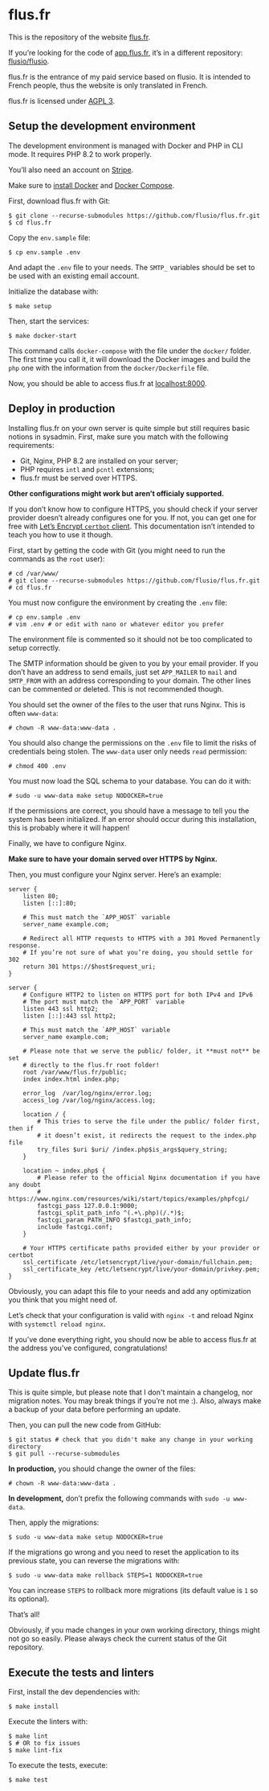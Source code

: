 # flus.fr

This is the repository of the website [flus.fr](https://flus.fr).

If you’re looking for the code of [app.flus.fr](https://app.flus.fr), it’s in a
different repository: [flusio/flusio](https://github.com/flusio/flusio).

flus.fr is the entrance of my paid service based on flusio. It is intended to
French people, thus the website is only translated in French.

flus.fr is licensed under [AGPL 3](https://github.com/flusio/flus.fr/blob/main/LICENSE.txt).

## Setup the development environment

The development environment is managed with Docker and PHP in CLI mode. It
requires PHP 8.2 to work properly.

You’ll also need an account on [Stripe](https://stripe.com/).

Make sure to [install Docker](https://docs.docker.com/get-docker/) and
[Docker Compose](https://docs.docker.com/compose/install/).

First, download flus.fr with Git:

```console
$ git clone --recurse-submodules https://github.com/flusio/flus.fr.git
$ cd flus.fr
```

Copy the `env.sample` file:

```console
$ cp env.sample .env
```

And adapt the `.env` file to your needs. The `SMTP_` variables should be set to
be used with an existing email account.

Initialize the database with:

```console
$ make setup
```

Then, start the services:

```console
$ make docker-start
```

This command calls `docker-compose` with the file under the `docker/` folder.
The first time you call it, it will download the Docker images and build the
`php` one with the information from the `docker/Dockerfile` file.

Now, you should be able to access flus.fr at [localhost:8000](http://localhost:8000).

## Deploy in production

Installing flus.fr on your own server is quite simple but still requires basic
notions in sysadmin. First, make sure you match with the following
requirements:

- Git, Nginx, PHP 8.2 are installed on your server;
- PHP requires `intl` and `pcntl` extensions;
- flus.fr must be served over <abbr>HTTPS</abbr>.

**Other configurations might work but aren’t officialy supported.**

If you don’t know how to configure HTTPS, you should check if your server
provider doesn’t already configures one for you. If not, you can get one for
free with [Let’s Encrypt `certbot` client](https://certbot.eff.org/). This
documentation isn’t intended to teach you how to use it though.

First, start by getting the code with Git (you might need to run the commands
as the `root` user):

```console
# cd /var/www/
# git clone --recurse-submodules https://github.com/flusio/flus.fr.git
# cd flus.fr
```

You must now configure the environment by creating the `.env` file:

```console
# cp env.sample .env
# vim .env # or edit with nano or whatever editor you prefer
```

The environment file is commented so it should not be too complicated to setup
correctly.

The SMTP information should be given to you by your email provider. If you
don’t have an address to send emails, just set `APP_MAILER` to `mail` and
`SMTP_FROM` with an address corresponding to your domain. The other lines can
be commented or deleted. This is not recommended though.

You should set the owner of the files to the user that runs Nginx. This is
often `www-data`:

```console
# chown -R www-data:www-data .
```

You should also change the permissions on the `.env` file to limit the risks of
credentials being stolen. The `www-data` user only needs `read` permission:

```console
# chmod 400 .env
```

You must now load the SQL schema to your database. You can do it with:

```console
# sudo -u www-data make setup NODOCKER=true
```

If the permissions are correct, you should have a message to tell you the
system has been initialized. If an error should occur during this installation,
this is probably where it will happen!

Finally, we have to configure Nginx.

**Make sure to have your domain served over HTTPS by Nginx.**

Then, you must configure your Nginx server. Here’s an example:

```nginx
server {
    listen 80;
    listen [::]:80;

    # This must match the `APP_HOST` variable
    server_name example.com;

    # Redirect all HTTP requests to HTTPS with a 301 Moved Permanently response.
    # If you’re not sure of what you’re doing, you should settle for 302
    return 301 https://$host$request_uri;
}

server {
    # Configure HTTP2 to listen on HTTPS port for both IPv4 and IPv6
    # The port must match the `APP_PORT` variable
    listen 443 ssl http2;
    listen [::]:443 ssl http2;

    # This must match the `APP_HOST` variable
    server_name example.com;

    # Please note that we serve the public/ folder, it **must not** be set
    # directly to the flus.fr root folder!
    root /var/www/flus.fr/public;
    index index.html index.php;

    error_log  /var/log/nginx/error.log;
    access_log /var/log/nginx/access.log;

    location / {
        # This tries to serve the file under the public/ folder first, then if
        # it doesn’t exist, it redirects the request to the index.php file
        try_files $uri $uri/ /index.php$is_args$query_string;
    }

    location ~ index.php$ {
        # Please refer to the official Nginx documentation if you have any doubt
        # https://www.nginx.com/resources/wiki/start/topics/examples/phpfcgi/
        fastcgi_pass 127.0.0.1:9000;
        fastcgi_split_path_info ^(.+\.php)(/.*)$;
        fastcgi_param PATH_INFO $fastcgi_path_info;
        include fastcgi.conf;
    }

    # Your HTTPS certificate paths provided either by your provider or certbot
    ssl_certificate /etc/letsencrypt/live/your-domain/fullchain.pem;
    ssl_certificate_key /etc/letsencrypt/live/your-domain/privkey.pem;
}
```

Obviously, you can adapt this file to your needs and add any optimization you
think that you might need of.

Let’s check that your configuration is valid with `nginx -t` and reload Nginx
with `systemctl reload nginx`.

If you’ve done everything right, you should now be able to access flus.fr at
the address you’ve configured, congratulations!

## Update flus.fr

This is quite simple, but please note that I don't maintain a changelog, nor
migration notes. You may break things if you’re not me :). Also, always make a
backup of your data before performing an update.

Then, you can pull the new code from GitHub:

```console
$ git status # check that you didn't make any change in your working directory
$ git pull --recurse-submodules
```

**In production,** you should change the owner of the files:

```console
# chown -R www-data:www-data .
```

**In development,** don’t prefix the following commands with `sudo -u www-data`.

Then, apply the migrations:

```console
$ sudo -u www-data make setup NODOCKER=true
```

If the migrations go wrong and you need to reset the application to
its previous state, you can reverse the migrations with:

```console
$ sudo -u www-data make rollback STEPS=1 NODOCKER=true
```

You can increase `STEPS` to rollback more migrations (its default value is `1`
so its optional).

That’s all!

Obviously, if you made changes in your own working directory, things might not
go so easily. Please always check the current status of the Git repository.

## Execute the tests and linters

First, install the dev dependencies with:

```console
$ make install
```

Execute the linters with:

```console
$ make lint
$ # OR to fix issues
$ make lint-fix
```

To execute the tests, execute:

```console
$ make test
```
